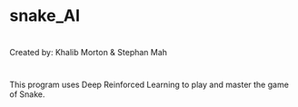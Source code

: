 # snake_AI
#
Created by: Khalib Morton & Stephan Mah
#
This program uses Deep Reinforced Learning to play and master the game of Snake. 
